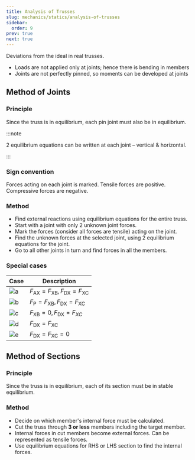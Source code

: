 ```yaml
---
title: Analysis of Trusses
slug: mechanics/statics/analysis-of-trusses
sidebar:
  order: 9
prev: true
next: true
---
```


Deviations from the ideal in real trusses.

- Loads are not applied only at joints; hence there is bending in members
- Joints are not perfectly pinned, so moments can be developed at joints

## Method of Joints

### Principle

Since the truss is in equilibrium, each pin joint must also be in equilibrium.

:::note

2 equilibrium equations can be written at each joint – vertical & horizontal.

:::

### Sign convention

Forces acting on each joint is marked. Tensile forces are positive. Compressive
forces are negative.

### Method

- Find external reactions using equilibrium equations for the entire truss.
- Start with a joint with only 2 unknown joint forces.
- Mark the forces (consider all forces are tensile) acting on the joint.
- Find the unknown forces at the selected joint, using 2 equilibrium equations
  for the joint.
- Go to all other joints in turn and find forces in all the members.

### Special cases

| Case                                                | Description                                                |
| --------------------------------------------------- | ---------------------------------------------------------- |
| ![a](/mechanics/joints-under-special-loading/a.jpg) | $F_{\text{AX}}=F_{\text{XB}}, F_{\text{DX}}=F_{\text{XC}}$ |
| ![b](/mechanics/joints-under-special-loading/b.jpg) | $F_{\text{P}}=F_{\text{XB}}, F_{\text{DX}}=F_{\text{XC}}$  |
| ![c](/mechanics/joints-under-special-loading/c.jpg) | $F_{\text{XB}}=0, F_{\text{DX}}=F_{XC}$                    |
| ![d](/mechanics/joints-under-special-loading/d.jpg) | $F_{\text{DX}}=F_{\text{XC}}$                              |
| ![e](/mechanics/joints-under-special-loading/e.jpg) | $F_{\text{DX}}=F_{\text{XC}}=0$                            |

## Method of Sections

### Principle

Since the truss is in equilibrium, each of its section must be in stable
equilibrium.

### Method

- Decide on which member's internal force must be calculated.
- Cut the truss through **3 or less** members including the target member.
- Internal forces in cut members become external forces. Can be represented as
  tensile forces.
- Use equilibrium equations for RHS or LHS section to find the internal forces.
